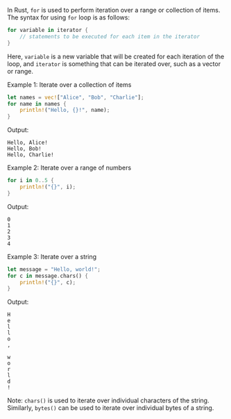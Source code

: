 In Rust, `for` is used to perform iteration over a range or collection of items. The syntax for using `for` loop is as follows: 

```rust
for variable in iterator {
    // statements to be executed for each item in the iterator
}
```

Here, `variable` is a new variable that will be created for each iteration of the loop, and `iterator` is something that can be iterated over, such as a vector or range.

Example 1: Iterate over a collection of items 

```rust
let names = vec!["Alice", "Bob", "Charlie"];
for name in names {
    println!("Hello, {}!", name);
}
```

Output:

```
Hello, Alice!
Hello, Bob!
Hello, Charlie!
```

Example 2: Iterate over a range of numbers

```rust
for i in 0..5 {
    println!("{}", i);
}
```

Output:
```
0
1
2
3
4
```

Example 3: Iterate over a string

```rust
let message = "Hello, world!";
for c in message.chars() {
    println!("{}", c);
}
```

Output:
```
H
e
l
l
o
,
 
w
o
r
l
d
!
``` 

Note: `chars()` is used to iterate over individual characters of the string. Similarly, `bytes()` can be used to iterate over individual bytes of a string.